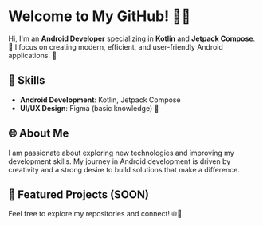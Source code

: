 # Welcome to My GitHub! 👋✨

Hi, I'm an **Android Developer** specializing in **Kotlin** and **Jetpack Compose**. 🚀
I focus on creating modern, efficient, and user-friendly Android applications. 📱

## 🌟 Skills
- **Android Development**: Kotlin, Jetpack Compose
- **UI/UX Design**: Figma (basic knowledge) 🎨

## 🌐 About Me
I am passionate about exploring new technologies and improving my development skills. My journey in Android development is driven by creativity and a strong desire to build solutions that make a difference.

## 📂 Featured Projects (SOON)


Feel free to explore my repositories and connect! 🌐💬

